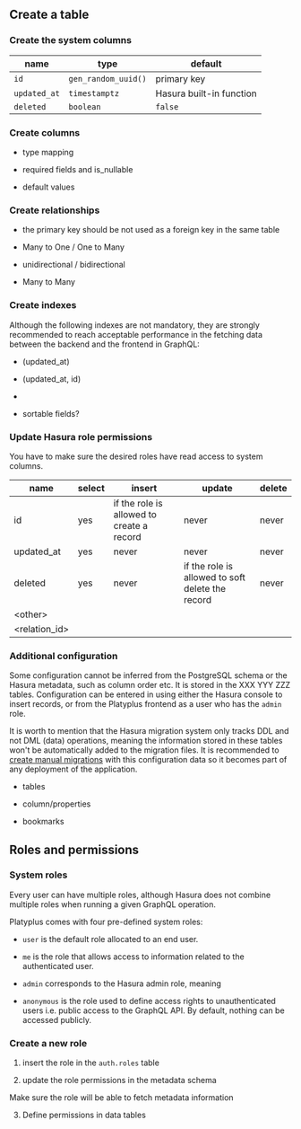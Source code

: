 ## Create a table

### Create the system columns

|name| type|default|
|------------|------------|--|
|`id`|                    `gen_random_uuid()` |         primary key|
|`updated_at`| `timestamptz` | Hasura built-in function |
|`deleted`| `boolean` | `false` |
### Create columns

-   type mapping

-   required fields and is_nullable

-   default values

### Create relationships

-   the primary key should be not used as a foreign key in the same table

-   Many to One / One to Many

-   unidirectional / bidirectional

-   Many to Many

### Create indexes

Although the following indexes are not mandatory, they are strongly recommended to reach acceptable performance in the fetching data between the backend and the frontend in GraphQL:

-   (updated_at)
-   (updated_at, id)
-   

-   sortable fields?

### Update Hasura role permissions

You have to make sure the desired roles have read access to system columns.

| name           | select | insert                                    | update                                           | delete |
| -------------- | ------ | ----------------------------------------- | ------------------------------------------------ | ------ |
| id             | yes    | if the role is allowed to create a record | never                                            | never  |
| updated_at     | yes    | never                                     | never                                            | never  |
| deleted        | yes    | never                                     | if the role is allowed to soft delete the record | never  |
| \<other>       |        |                                           |                                                  |        |
| \<relation_id> |        |                                           |                                                  |        |

### Additional configuration

Some configuration cannot be inferred from the PostgreSQL schema or the Hasura metadata, such as column order etc. It is stored in the XXX YYY ZZZ tables. Configuration can be entered in using either the Hasura console to insert records, or from the Platyplus frontend as a user who has the `admin` role.

It is worth to mention that the Hasura migration system only tracks DDL and not DML (data) operations, meaning the information stored in these tables won't be automatically added to the migration files. It is recommended to [create manual migrations](https://hasura.io/docs/1.0/graphql/core/migrations/advanced/writing-migrations-manually.html) with this configuration data so it becomes part of any deployment of the application.

-   tables

-   column/properties

-   bookmarks

## Roles and permissions

### System roles

Every user can have multiple roles, although Hasura does not combine multiple roles when running a given GraphQL operation.

Platyplus comes with four pre-defined system roles:

-   `user` is the default role allocated to an end user.

-   `me` is the role that allows access to information related to the authenticated user.

-   `admin` corresponds to the Hasura admin role, meaning

-   `anonymous` is the role used to define access rights to unauthenticated users i.e. public access to the GraphQL API. By default, nothing can be accessed publicly.

### Create a new role

1.  insert the role in the `auth.roles` table

2.  update the role permissions in the metadata schema

Make sure the role will be able to fetch metadata information

3.  Define permissions in data tables
